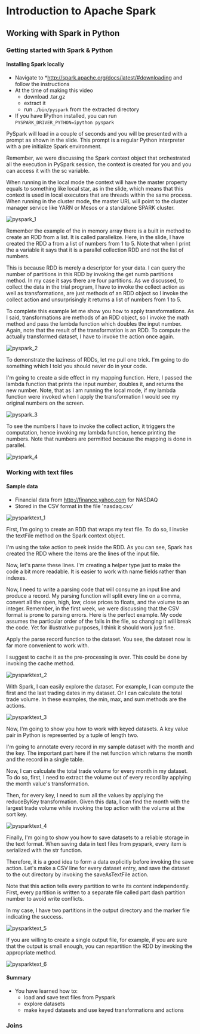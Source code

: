 # Introduction to Apache Spark

## Working with Spark in Python

### Getting started with Spark & Python

#### Installing Spark locally

* Navigate to
	 *http://spark.apache.org/docs/latest/#downloading and follow the
instructions
* At the time of making this video
	* download .tar.gz
	* extract it
	* run `./bin/pyspark` from the extracted directory
* If you have IPython installed, you can run
`PYSPARK_DRIVER_PYTHON=ipython pyspark`

PySpark will load in a couple of seconds and you will be presented with a prompt as shown in the slide. 
This prompt is a regular Python interpreter with a pre initialize Spark environment. 

Remember, we were discussing the Spark context object that orchestrated all the execution in PySpark session, 
the context is created for you and you can access it with the sc variable. 

When running in the local mode the context will have the master property equals to something like local star, 
as in the slide, which means that this context is used in local executors that are threads within the same process.
When running in the cluster mode, the master URL will point to the cluster manager service like YARN or Mesos or a 
standalone SPARK cluster.

![pyspark_1](/Images/1_Big_Data_Essentials/Week_4/pyspark_1.png)

Remember the example of the in memory array there is a built in method to create an RDD from a list. 
It is called parallelize. 
Here, in the slide, I have created the RDD a from a list of numbers from 1 to 5. 
Note that when I print the a variable it says that it is a parallel collection RDD and not the list of numbers. 

This is because RDD is merely a descriptor for your data. 
I can query the number of partitions in this RDD by invoking the get numb partitions method. 
In my case it says there are four partitions. 
As we discussed, to collect the data in the trial program, I have to invoke the collect action as well as 
transformations, are just methods of an RDD object so I invoke the collect action and unsurprisingly it returns 
a list of numbers from 1 to 5. 

To complete this example let me show you how to apply transformations. 
As I said, transformations are methods of an RDD object, so I invoke the math method and pass the lambda function 
which doubles the input number. 
Again, note that the result of the transformation is an RDD. 
To compute the actually transformed dataset, I have to invoke the action once again. 

![pyspark_2](/Images/1_Big_Data_Essentials/Week_4/pyspark_2.png)

To demonstrate the laziness of RDDs, let me pull one trick. 
I'm going to do something which I told you should never do in your code. 

I'm going to create a side effect in my mapping function. 
Here, I passed the lambda function that prints the input number, doubles it, and returns the new number. 
Note, that as I am running the local mode, if my lambda function were invoked when I apply the transformation 
I would see my original numbers on the screen.

![pyspark_3](/Images/1_Big_Data_Essentials/Week_4/pyspark_3.png)

To see the numbers I have to invoke the collect action, it triggers the computation, hence invoking my lambda function, 
hence printing the numbers. 
Note that numbers are permitted because the mapping is done in parallel.

![pyspark_4](/Images/1_Big_Data_Essentials/Week_4/pyspark_4.png)

### Working with text files

#### Sample data

* Financial data from http://finance.yahoo.com for NASDAQ
* Stored in the CSV format in the file 'nasdaq.csv'

![pysparktext_1](/Images/1_Big_Data_Essentials/Week_4/pysparktext_1.png)

First, I'm going to create an RDD that wraps my text file. 
To do so, I invoke the textFile method on the Spark context object.

I'm using the take action to peek inside the RDD. 
As you can see, Spark has created the RDD where the items are the lines of the input file. 

Now, let's parse these lines. 
I'm creating a helper type just to make the code a bit more readable. 
It is easier to work with name fields rather than indexes. 

Now, I need to write a parsing code that will consume an input line and produce a record. 
My parsing function will split every line on a comma, convert all the open, high, low, close prices to floats, 
and the volume to an integer. 
Remember, in the first week, we were discussing that the CSV format is prone to parsing errors. 
Here is the perfect example. 
My code assumes the particular order of the fails in the file, so changing it will break the code. 
Yet for illustrative purposes, I think it should work just fine. 

Apply the parse record function to the dataset. 
You see, the dataset now is far more convenient to work with. 

I suggest to cache it as the pre-processing is over. This could be done by invoking the cache method. 

![pysparktext_2](/Images/1_Big_Data_Essentials/Week_4/pysparktext_2.png)

With Spark, I can easily explore the dataset. 
For example, I can compute the first and the last trading dates in my dataset. 
Or I can calculate the total trade volume. 
In these examples, the min, max, and sum methods are the actions. 

![pysparktext_3](/Images/1_Big_Data_Essentials/Week_4/pysparktext_3.png)

Now, I'm going to show you how to work with keyed datasets. 
A key value pair in Python is represented by a tuple of length two. 

I'm going to annotate every record in my sample dataset with the month and the key. 
The important part here if the net function which returns the month and the record in a single table. 

Now, I can calculate the total trade volume for every month in my dataset. 
To do so, first, I need to extract the volume out of every record by applying the month value's transformation. 

Then, for every key, I need to sum all the values by applying the reduceByKey transformation. 
Given this data, I can find the month with the largest trade volume while invoking the top action with the volume 
at the sort key. 

![pysparktext_4](/Images/1_Big_Data_Essentials/Week_4/pysparktext_4.png)

Finally, I'm going to show you how to save datasets to a reliable storage in the text format. 
When saving data in text files from pyspark, every item is serialized with the str function. 

Therefore, it is a good idea to form a data explicitly before invoking the save action. 
Let's make a CSV line for every dataset entry, and save the dataset to the out directory by invoking the saveAsTextFile 
action. 

Note that this action tells every partition to write its content independently. 
First, every partition is written to a separate file called part dash partition number to avoid write conflicts. 

In my case, I have two partitions in the output directory and the marker file indicating the success. 

![pysparktext_5](/Images/1_Big_Data_Essentials/Week_4/pysparktext_5.png)

If you are willing to create a single output file, for example, if you are sure that the output is small enough, 
you can repartition the RDD by invoking the appropriate method. 

![pysparktext_6](/Images/1_Big_Data_Essentials/Week_4/pysparktext_6.png)

#### Summary
* You have learned how to:
	* load and save text files from Pyspark
	* explore datasets
	* make keyed datasets and use keyed transformations and actions

### Joins



